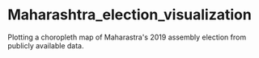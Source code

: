 # Maharashtra_election_visualization
Plotting a choropleth map of Maharastra's 2019 assembly election from publicly available data.

